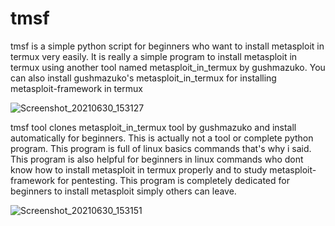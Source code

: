 # tmsf
tmsf is a simple python script for beginners who want to install metasploit in termux very  easily.
It is really a simple program to install metasploit in termux using another tool named metasploit_in_termux by gushmazuko.
You can also install gushmazuko's metasploit_in_termux for installing metasploit-framework in termux

![Screenshot_20210630_153127](https://user-images.githubusercontent.com/79966315/123943890-3322df80-d9ba-11eb-8634-317d9b2f969b.jpg)

tmsf tool clones metasploit_in_termux tool by gushmazuko and install automatically for beginners.
This is actually not a tool or complete python program. 
This program is full of linux basics commands that's why i said.
This program is also helpful for beginners in linux commands who dont know how to install metasploit in termux properly and to study metasploit-framework for pentesting.
This program is completely dedicated for beginners to install metasploit simply others can leave.

![Screenshot_20210630_153151](https://user-images.githubusercontent.com/79966315/123942185-8431d400-d9b8-11eb-953f-c466754bdfc2.jpg)



